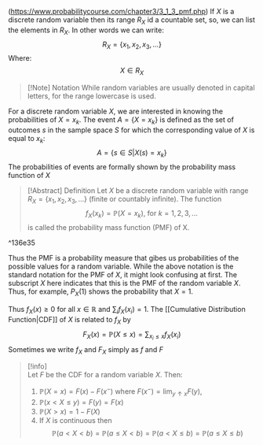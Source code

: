 (https://www.probabilitycourse.com/chapter3/3_1_3_pmf.php)
If $X$ is a discrete random variable then its range $R_X$ id a countable set, so, we can list the elements in $R_X$. In other words  we can write:$$R_X=\{x_1, x_2, x_3, ...\}$$
Where:$$X\in R_X$$
>[!Note] Notation 
>While random variables are usually denoted in capital letters, for the range
> lowercase is used.

For a discrete random variable $X$, we are interested in knowing the probabilities of $X=x_k$. The event $A=\{X=x_k\}$ is defined as the set of outcomes $s$ in the sample space $S$ for which the corresponding value of $X$ is equal to $x_k$:$$A=\{s\in S|X(s)=x_k\}$$
The probabilities of events are formally shown by the probability mass function of $X$
> [!Abstract] Definition
> Let $X$ be a discrete random variable with range $R_X=\{x_1,x_2,x_3,...\}$ (finite or countably infinite). The function 
> $$f_X(x_k)=\mathbb P(X=x_k),\ \text{for } k = 1,2,3,...$$
> is called the probability mass function (PMF) of X.

^136e35

Thus the PMF is a probability measure that gibes us probabilities of the possible values for a random variable. While the above notation is the standard notation for the PMF of $X$, it might look confusing at first. The subscript $X$ here indicates that this is the PMF of the random variable $X$. Thus, for example, $P_X(1)$ shows the probability that $X=1$.

Thus $f_X(x)\ge 0$ for all $x\in \mathbb R$ and $\sum_if_X(x_i)=1$. The [[Cumulative Distribution Function|CDF]] of $X$ is related to $f_X$ by 
$$F_X(x)=\mathbb P(X\le x)=\sum_{x_i\le x}f_X(x_i)$$
Sometimes we write $f_X$ and $F_X$ simply as $f$ and $F$

> [!info]  
> Let $F$ be the CDF for a random variable $X$. Then:
> 1. $\mathbb P(X=x)=F(x)-F(x^-)$ where $F(x^-)=\lim_{y\uparrow x} F(y)$,
> 2. $\mathbb P(x<X\le y)= F(y)=F(x)$
> 3. $\mathbb P(X>x)=1-F(X)$
> 4. If $X$ is continuous then$$\mathbb P(a<X<b)=\mathbb P(a\le X <b)=\mathbb P(a<X\le b)=\mathbb P(a\le X\le b)$$
